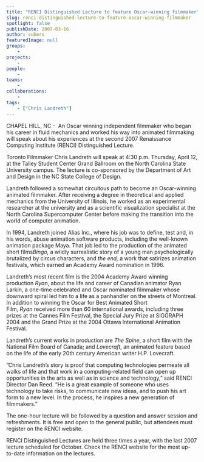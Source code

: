```yaml
---
title: "RENCI Distinguished Lecture to feature Oscar-winning filmmaker"
slug: renci-distinguished-lecture-to-feature-oscar-winning-filmmaker
spotlight: false
publishDate: 2007-03-16
author: subers
featuredImage: null
groups:
    - 
projects:
    - 
people:
    - 
teams: 
    - 
collaborations:
    - 
tags:
    - ["Chris Landreth"]
---
```

CHAPEL HILL, NC -  An Oscar winning independent filmmaker who began his career in fluid mechanics and worked his way into animated filmmaking will speak about his experiences at the second 2007 Renaissance Computing Institute (RENCI) Distinguished Lecture.

<!--more-->

Toronto Filmmaker Chris Landreth will speak at 4:30 p.m. Thursday, April 12, at the Talley Student Center Grand Ballroom on the North Carolina State University campus. The lecture is co-sponsored by the Department of Art and Design in the NC State College of Design.

Landreth followed a somewhat circuitous path to become an Oscar-winning animated filmmaker. After receiving a degree in theoretical and applied mechanics from the University of Illinois, he worked as an experimental researcher at the university and as a scientific visualization specialist at the North Carolina Supercomputer Center before making the transition into the world of computer animation.

In 1994, Landreth joined Alias Inc., where his job was to define, test and, in his words, abuse animation software products, including the well-known animation package Maya. That job led to the production of the animated short films<em>Bingo, </em>a wildly surrealistic story of a young man psychologically brutalized by circus characters, and <em>the end, </em>a work that satirizes animation festivals, which earned an Academy Award nomination in 1996<em>.</em>

Landreth’s most recent film is the 2004 Academy Award winning production <em>Ryan</em>, about the life and career of Canadian animator Ryan Larkin, a one-time celebrated and Oscar nominated filmmaker whose downward spiral led him to a life as a panhandler on the streets of Montreal. In addition to winning the Oscar for Best Animated Short Film, <em>Ryan </em>received more than 60 international awards, including three prizes at the Cannes Film Festival, the Special Jury Prize at SIGGRAPH 2004 and the Grand Prize at the 2004 Ottawa International Animation Festival.

Landreth’s current works in production are <em>The Spine</em>, a short film with the National Film Board of Canada; and <em>Lovecraft</em>, an animated feature based on the life of the early 20th century American writer H.P. Lovecraft.

”Chris Landreth’s story is proof that computing technologies permeate all walks of life and that work in a computing-related field can open up opportunities in the arts as well as in science and technology,” said RENCI Director Dan Reed. “He is a great example of someone who uses technology to take risks, to communicate new ideas, and to push his art form to a new level. In the process, he inspires a new generation of filmmakers.”

The one-hour lecture will be followed by a question and answer session and refreshments. It is free and open to the general public, but attendees must register on the RENCI website.

RENCI Distinguished Lectures are held three times a year, with the last 2007 lecture scheduled for October. Check the RENCI website for the most up-to-date information on the lectures.

